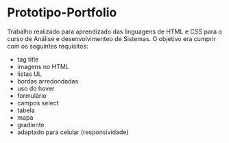 # Prototipo-Portfolio
Trabalho realizado para aprendizado das linguagens de HTML e CSS para o curso de Análise e desenvolvimenteo de Sistemas.
O objetivo era cumprir com os seguintes requisitos:
- tag title
- imagens no HTML
- listas UL
- bordas arredondadas
- uso do hover
- formulário
- campos select
- tabela
- mapa
- gradiente
- adaptado para celular (responsividade)
